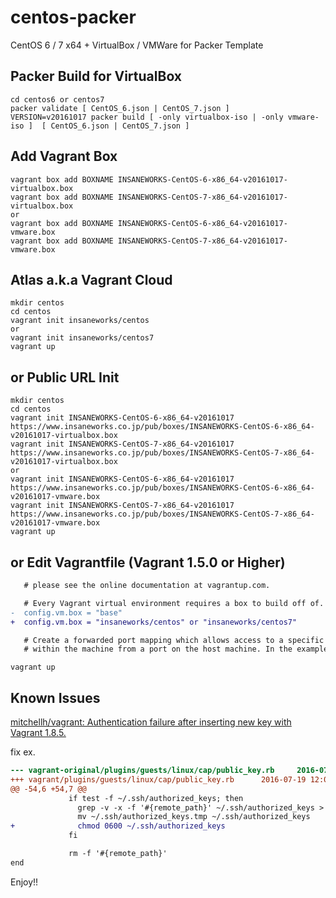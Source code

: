 centos-packer
=============

CentOS 6 / 7 x64 + VirtualBox / VMWare for Packer Template

## Packer Build for VirtualBox

```
cd centos6 or centos7
packer validate [ CentOS_6.json | CentOS_7.json ]
VERSION=v20161017 packer build [ -only virtualbox-iso | -only vmware-iso ]  [ CentOS_6.json | CentOS_7.json ]
```

## Add Vagrant Box

```
vagrant box add BOXNAME INSANEWORKS-CentOS-6-x86_64-v20161017-virtualbox.box
vagrant box add BOXNAME INSANEWORKS-CentOS-7-x86_64-v20161017-virtualbox.box
or
vagrant box add BOXNAME INSANEWORKS-CentOS-6-x86_64-v20161017-vmware.box
vagrant box add BOXNAME INSANEWORKS-CentOS-7-x86_64-v20161017-vmware.box
```

## Atlas a.k.a Vagrant Cloud

```
mkdir centos
cd centos
vagrant init insaneworks/centos
or
vagrant init insaneworks/centos7
vagrant up
```


## or Public URL Init

```
mkdir centos
cd centos
vagrant init INSANEWORKS-CentOS-6-x86_64-v20161017 https://www.insaneworks.co.jp/pub/boxes/INSANEWORKS-CentOS-6-x86_64-v20161017-virtualbox.box
vagrant init INSANEWORKS-CentOS-7-x86_64-v20161017 https://www.insaneworks.co.jp/pub/boxes/INSANEWORKS-CentOS-7-x86_64-v20161017-virtualbox.box
or
vagrant init INSANEWORKS-CentOS-6-x86_64-v20161017 https://www.insaneworks.co.jp/pub/boxes/INSANEWORKS-CentOS-6-x86_64-v20161017-vmware.box
vagrant init INSANEWORKS-CentOS-7-x86_64-v20161017 https://www.insaneworks.co.jp/pub/boxes/INSANEWORKS-CentOS-7-x86_64-v20161017-vmware.box
vagrant up
```

## or Edit Vagrantfile (Vagrant 1.5.0 or Higher)

```diff
   # please see the online documentation at vagrantup.com.

   # Every Vagrant virtual environment requires a box to build off of.
-  config.vm.box = "base"
+  config.vm.box = "insaneworks/centos" or "insaneworks/centos7"

   # Create a forwarded port mapping which allows access to a specific port
   # within the machine from a port on the host machine. In the example below,
```

```
vagrant up
```

## Known Issues

[mitchellh/vagrant: Authentication failure after inserting new key with Vagrant 1.8.5.](https://github.com/mitchellh/vagrant/issues/7610)

fix ex.
```diff
--- vagrant-original/plugins/guests/linux/cap/public_key.rb     2016-07-19 12:06:56.575045974 -0500
+++ vagrant/plugins/guests/linux/cap/public_key.rb      2016-07-19 12:07:34.303376009 -0500
@@ -54,6 +54,7 @@
             if test -f ~/.ssh/authorized_keys; then
               grep -v -x -f '#{remote_path}' ~/.ssh/authorized_keys > ~/.ssh/authorized_keys.tmp
               mv ~/.ssh/authorized_keys.tmp ~/.ssh/authorized_keys
+              chmod 0600 ~/.ssh/authorized_keys
             fi

             rm -f '#{remote_path}'
end
```

Enjoy!!

